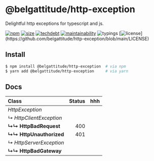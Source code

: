 # @belgattitude/http-exception

Delightful http exceptions for typescript and js.

[![npm](https://img.shields.io/npm/v/@belgattitude/http-exception?style=for-the-badge)](https://www.npmjs.com/package/@belgattitude/http-exception)
[![size](https://img.shields.io/bundlephobia/minzip/@belgattitude/http-exception?label=MinGZIP&style=for-the-badge&labelColor=000000)](https://bundlephobia.com/package/@belgattitude/http-exception)
[![techdebt](https://img.shields.io/codeclimate/tech-debt/belgattitude/http-exception?label=TechDebt&logo=code-climate&style=for-the-badge&labelColor=000000)](https://codeclimate.com/github/belgattitude/http-exception)
[![maintainability](https://img.shields.io/codeclimate/maintainability/belgattitude/http-exception?label=Maintainability&logo=code-climate&style=for-the-badge&labelColor=000000)](https://codeclimate.com/github/belgattitude/http-exception)
![typings](https://img.shields.io/static/v1?label=typings&message=4.0%2B&logo=typescript&style=for-the-badge&labelColor=000000&color=9cf)
[![license](https://img.shields.io/npm/l/@belgattitude/http-exception?style=for-the-badge&labelColor=000000")](https://github.com/belgattitude/http-exception/blob/main/LICENSE)

## Install

```bash
$ npm install @belgattitude/http-exception  # via npm
$ yarn add @belgattitude/http-exception     # via yarn
```

## Docs

| Class                   | Status | hhh |
| :---------------------- | -----: | --- |
| _HttpException_         |        |     |
| _↳ HttpClientException_ |        |     |
| **↳↳ HttpBadRequest**   |    400 |     |
| **↳↳ HttpUnauthorized** |    401 |     |
| _↳ HttpServerException_ |        |     |
| **↳↳ HttpBadGateway**   |        |     |
